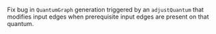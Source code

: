 Fix bug in `QuantumGraph` generation triggered by an `adjustQuantum` that modifies input edges when prerequisite input edges are present on that quantum.

